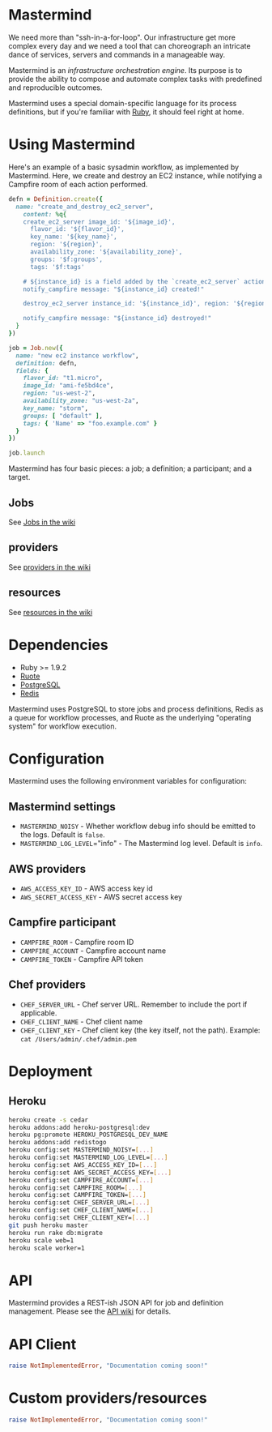 # Mastermind

We need more than "ssh-in-a-for-loop". Our infrastructure get more complex every day and we need a tool that can choreograph an intricate dance of services, servers and commands in a manageable way.

Mastermind is an _infrastructure orchestration engine_. Its purpose is to provide the ability to compose and automate complex tasks with predefined and reproducible outcomes.

Mastermind uses a special domain-specific language for its process definitions, but if you're familiar with [Ruby](http://www.ruby-lang.org/), it should feel right at home.

# Using Mastermind

Here's an example of a basic sysadmin workflow, as implemented by Mastermind. Here, we create and destroy an EC2 instance, while notifying a Campfire room of each action performed.

```ruby
defn = Definition.create({
  name: "create_and_destroy_ec2_server",
    content: %q{
    create_ec2_server image_id: '${image_id}',
      flavor_id: '${flavor_id}',
      key_name: '${key_name}',
      region: '${region}',
      availability_zone: '${availability_zone}',
      groups: '$f:groups', 
      tags: '$f:tags'

    # ${instance_id} is a field added by the `create_ec2_server` action
    notify_campfire message: "${instance_id} created!"

    destroy_ec2_server instance_id: '${instance_id}', region: '${region}'

    notify_campfire message: "${instance_id} destroyed!"
  }
})

job = Job.new({
  name: "new ec2 instance workflow",
  definition: defn,
  fields: {
    flavor_id: "t1.micro",
    image_id: "ami-fe5bd4ce",
    region: "us-west-2",
    availability_zone: "us-west-2a",
    key_name: "storm",
    groups: [ "default" ],
    tags: { 'Name' => "foo.example.com" }
  }
})

job.launch
```

Mastermind has four basic pieces: a job; a definition; a participant; and a target.

## Jobs

See [Jobs in the wiki](https://github.com/danryan/mastermind/wiki/Jobs)

## providers

See [providers in the wiki](https://github.com/danryan/mastermind/wiki/providers)

## resources

See [resources in the wiki](https://github.com/danryan/mastermind/wiki/resources)

# Dependencies

* Ruby >= 1.9.2
* [Ruote](http://ruote.rubyforge.org)
* [PostgreSQL](http://www.postgresql.org)
* [Redis](http://redis.io)

Mastermind uses PostgreSQL to store jobs and process definitions, Redis as a queue for workflow processes, and Ruote as the underlying "operating system" for workflow execution.

# Configuration

Mastermind uses the following environment variables for configuration:

## Mastermind settings

* `MASTERMIND_NOISY` - Whether workflow debug info should be emitted to the logs. Default is `false`.
* `MASTERMIND_LOG_LEVEL`="info" - The Mastermind log level. Default is `info`.
 
## AWS providers

* `AWS_ACCESS_KEY_ID` - AWS access key id
* `AWS_SECRET_ACCESS_KEY` - AWS secret access key

## Campfire participant

* `CAMPFIRE_ROOM` - Campfire room ID
* `CAMPFIRE_ACCOUNT` - Campfire account name
* `CAMPFIRE_TOKEN` - Campfire API token

## Chef providers 
* `CHEF_SERVER_URL` - Chef server URL. Remember to include the port if applicable.
* `CHEF_CLIENT_NAME` - Chef client name
* `CHEF_CLIENT_KEY` - Chef client key (the key itself, not the path). Example: `cat /Users/admin/.chef/admin.pem`

# Deployment

## Heroku

```bash
heroku create -s cedar
heroku addons:add heroku-postgresql:dev
heroku pg:promote HEROKU_POSTGRESQL_DEV_NAME
heroku addons:add redistogo
heroku config:set MASTERMIND_NOISY=[...]
heroku config:set MASTERMIND_LOG_LEVEL=[...]
heroku config:set AWS_ACCESS_KEY_ID=[...]
heroku config:set AWS_SECRET_ACCESS_KEY=[...]
heroku config:set CAMPFIRE_ACCOUNT=[...]
heroku config:set CAMPFIRE_ROOM=[...]
heroku config:set CAMPFIRE_TOKEN=[...]
heroku config:set CHEF_SERVER_URL=[...]
heroku config:set CHEF_CLIENT_NAME=[...]
heroku config:set CHEF_CLIENT_KEY=[...]
git push heroku master
heroku run rake db:migrate
heroku scale web=1
heroku scale worker=1
```

# API

Mastermind provides a REST-ish JSON API for job and definition management. Please see the [API wiki](https://github.com/danryan/mastermind/wiki/API) for details.

# API Client

```ruby
raise NotImplementedError, "Documentation coming soon!"
```

# Custom providers/resources 

```ruby
raise NotImplementedError, "Documentation coming soon!"
```